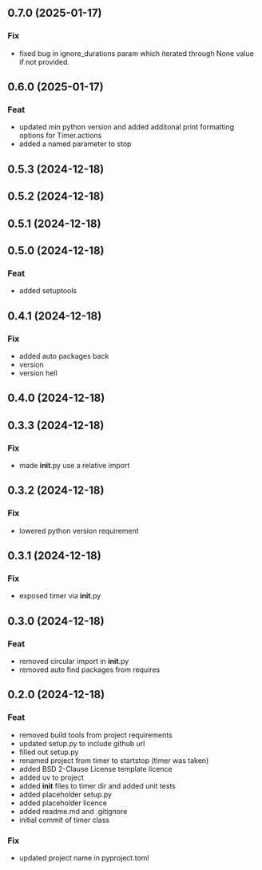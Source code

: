 ## 0.7.0 (2025-01-17)

### Fix

- fixed bug in ignore_durations param which iterated through None value if not provided.

## 0.6.0 (2025-01-17)

### Feat

- updated min python version and added additonal print formatting options for Timer.actions
- added a named parameter to stop

## 0.5.3 (2024-12-18)

## 0.5.2 (2024-12-18)

## 0.5.1 (2024-12-18)

## 0.5.0 (2024-12-18)

### Feat

- added setuptools

## 0.4.1 (2024-12-18)

### Fix

- added auto packages back
- version
- version hell

## 0.4.0 (2024-12-18)

## 0.3.3 (2024-12-18)

### Fix

- made __init__.py use a relative import

## 0.3.2 (2024-12-18)

### Fix

- lowered python version requirement

## 0.3.1 (2024-12-18)

### Fix

- exposed timer via __init__.py

## 0.3.0 (2024-12-18)

### Feat

- removed circular import in __init__.py
- removed auto find packages from requires

## 0.2.0 (2024-12-18)

### Feat

- removed build tools from project requirements
- updated setup.py to include github url
- filled out setup.py
- renamed project from timer to startstop (timer was taken)
- added BSD 2-Clause License template licence
- added uv to project
- added __init__ files to timer dir and added unit tests
- added placeholder setup.py
- added placeholder licence
- added readme.md and .gitignore
- initial commit of timer class

### Fix

- updated project name in pyproject.toml

